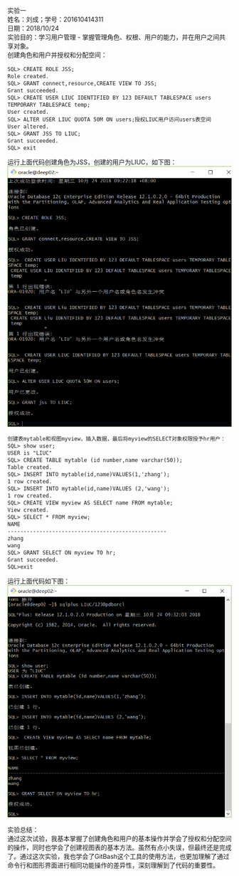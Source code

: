 实验一  
姓名：刘成；学号：201610414311  
日期：2018/10/24  
实验目的：学习用户管理 - 掌握管理角色、权根、用户的能力，并在用户之间共享对象。  
创建角色和用户并授权和分配空间： 
  
    SQL> CREATE ROLE JSS;  
    Role created.  
    SQL> GRANT connect,resource,CREATE VIEW TO JSS;  
    Grant succeeded.  
    SQL> CREATE USER LIUC IDENTIFIED BY 123 DEFAULT TABLESPACE users TEMPORARY TABLESPACE temp;  
    User created.  
    SQL> ALTER USER LIUC QUOTA 50M ON users;授权LIUC用户访问users表空间  
    User altered.  
    SQL> GRANT JSS TO LIUC;  
    Grant succeeded.  
    SQL> exit  
 运行上面代码创建角色为JSS，创建的用户为LIUC，如下图：  
 ![Image text](https://github.com/201610414311/Oracle/blob/master/test2/oracle2.1.png)  
  
    
    创建表mytable和视图myview，插入数据，最后将myview的SELECT对象权限授予hr用户：  
    SQL> show user;  
    USER is "LIUC"  
    SQL> CREATE TABLE mytable (id number,name varchar(50));  
    Table created.  
    SQL> INSERT INTO mytable(id,name)VALUES(1,'zhang'); 
    1 row created.  
    SQL> INSERT INTO mytable(id,name)VALUES (2,'wang'); 
    1 row created.  
    SQL> CREATE VIEW myview AS SELECT name FROM mytable;  
    View created.  
    SQL> SELECT * FROM myview;  
    NAME  
    --------------------------------------------------  
    zhang  
    wang  
    SQL> GRANT SELECT ON myview TO hr;  
    Grant succeeded.  
    SQL>exit  
   运行上面代码如下图：  
   ![Image text](https://github.com/201610414311/Oracle/blob/master/test2/oracle2.2.png)  
   
实验总结：  
通过这次试验，我基本掌握了创建角色和用户的基本操作并学会了授权和分配空间的操作，同时也学会了创建视图表的基本方法。虽然有点小失误，但最终还是完成了。通过这次实验，我也学会了GitBash这个工具的使用方法，也更加理解了通过命令行和图形界面进行相同功能操作的差异性，深刻理解到了代码的重要性。
